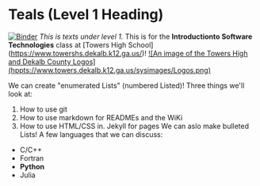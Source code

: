 # Teals (Level 1 Heading) 
[![Binder](https://mybinder.org/badge_logo.svg)](https://mybinder.org/v2/gh/OshsheyBright/TEALS.git/HEAD)
*This is texts under level 1.* This is for the **Introductionto Software Technologies** class at [Towers High School] (https://www.towershs.dekalb.k12.ga.us/)!
[![An image of the Towers High and Dekalb County Logos] (hppts://www.towers.dekalb.k12.ga.us/sysimages/Logos.png)](https://www.towershs.dekalb.k12.ga.us/)

We can create "enumerated Lists" (numbered Listed)! Three things we'll look at:
1. How to use git
2. How to use markdown for READMEs and the WiKi
3. How to use HTML/CSS in. Jekyll for pages
We can aslo make bulleted Lists! A few languages that we can discuss:
- C/C++
-  Fortran
-  **Python**
-  Julia
